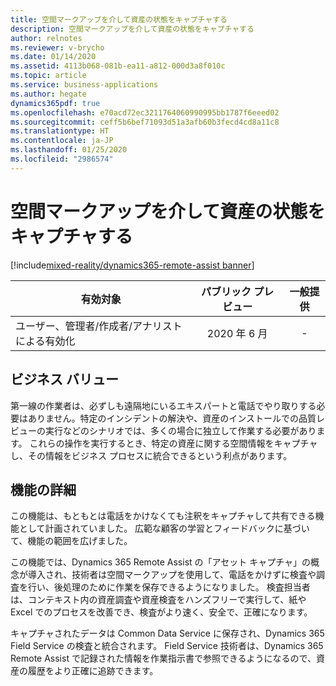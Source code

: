 ```yaml
---
title: 空間マークアップを介して資産の状態をキャプチャする
description: 空間マークアップを介して資産の状態をキャプチャする
author: relnotes
ms.reviewer: v-brycho
ms.date: 01/14/2020
ms.assetid: 4113b068-081b-ea11-a812-000d3a8f010c
ms.topic: article
ms.service: business-applications
ms.author: hegate
dynamics365pdf: true
ms.openlocfilehash: e70acd72ec3211764060990995bb1787f6eeed02
ms.sourcegitcommit: ceff5b6bef71093d51a3afb60b3fecd4cd8a11c8
ms.translationtype: HT
ms.contentlocale: ja-JP
ms.lasthandoff: 01/25/2020
ms.locfileid: "2986574"
---
```

# <a name="capture-asset-condition-through-spatial-markup"></a>空間マークアップを介して資産の状態をキャプチャする
[!include[mixed-reality/dynamics365-remote-assist banner](../includes/mixed-reality/dynamics365-remote-assist.md)]

| 有効対象    |  パブリック プレビュー | 一般提供 | 
| ---------- | :----------: |:----------: |
|ユーザー、管理者/作成者/アナリストによる有効化|2020 年 6 月| -|


## <a name="business-value"></a>ビジネス バリュー
<!-- bv start -->
第一線の作業者は、必ずしも遠隔地にいるエキスパートと電話でやり取りする必要はありません。特定のインシデントの解決や、資産のインストールでの品質レビューの実行などのシナリオでは、多くの場合に独立して作業する必要があります。 これらの操作を実行するとき、特定の資産に関する空間情報をキャプチャし、その情報をビジネス プロセスに統合できるという利点があります。

<!-- bv end -->



## <a name="feature-details"></a>機能の詳細
<!--feature detail start -->
この機能は、もともとは電話をかけなくても注釈をキャプチャして共有できる機能として計画されていました。 広範な顧客の学習とフィードバックに基づいて、機能の範囲を広げました。 

この機能では、Dynamics 365 Remote Assist の「アセット キャプチャ」の概念が導入され、技術者は空間マークアップを使用して、電話をかけずに検査や調査を行い、後処理のために作業を保存できるようになりました。 検査担当者は、コンテキスト内の資産調査や資産検査をハンズフリーで実行して、紙や Excel でのプロセスを改善でき、検査がより速く、安全で、正確になります。

キャプチャされたデータは Common Data Service に保存され、Dynamics 365 Field Service の検査と統合されます。 Field Service 技術者は、Dynamics 365 Remote Assist で記録された情報を作業指示書で参照できるようになるので、資産の履歴をより正確に追跡できます。

<!--feature detail end -->









